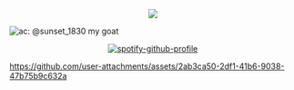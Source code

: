 <div align="center">

  <a href="">![](https://komarev.com/ghpvc/?username=freakynich&color=B92A4F)</a>

</div>


![ac: @sunset_1830 my goat](https://github.com/user-attachments/assets/4fabd7e4-b072-404a-994f-584907ba4d54)



<div align="center">
  
  [![spotify-github-profile](https://spotify-github-profile.kittinanx.com/api/view?uid=y091vl2c40oyrovu7v4r6j298&cover_image=true&theme=novatorem&show_offline=false&background_color=121212&interchange=true&bar_color=e93faa&bar_color_cover=false)](https://spotify-github-profile.kittinanx.com/api/view?uid=y091vl2c40oyrovu7v4r6j298&redirect=true)
  
  </div>




https://github.com/user-attachments/assets/2ab3ca50-2df1-41b6-9038-47b75b9c632a


